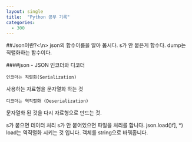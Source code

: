 ```yaml
---
layout: single
title:  "Python 공부 기록"
categories:
  - 300
---
```


##Json이란?<\n>
json의 함수이름을 알아 봅시다.
s가 안 붙은게 함수다. dump는 직렬화하는 함수이다.

####json - JSON 인코더와 디코더

`인코더는 직렬화(Serialization)`

사용하는 자료형을 문자열화 하는 것

`디코더는 역직렬화 (Deserialization)`

문자열화 된 것을 다시 자료형으로 만드는 것.

s가 붙으면 데이터 처리 s가 안 붙어있으면 파일을 처리를 합니다.
json.load()f], *)
load는 역직렬화 시키는 것 입니다. 객체를 string으로 바꿔줍니다.
 
